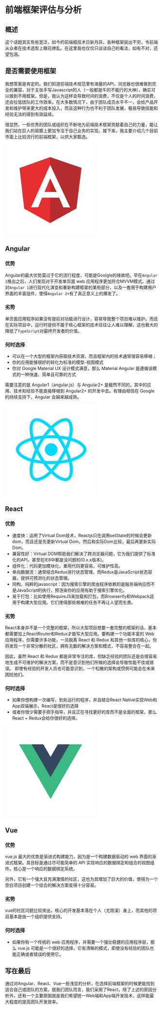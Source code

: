 # 前端框架评估与分析

## 概述

这个话题其实有些宽泛，如今的前端框技术日新月异，各种框架层出不穷，令前端从业者在技术选型上眼花缭乱。在这里我也仅仅只谈谈自己的看法，如有不对，还望包涵。

## 是否需要使用框架

我想答案是肯定的。我们知道前端技术规范里有海量的API，浏览器也很难做到完全的兼容，对于主张手写Javascript的人（一般都是牛的不能行的大神），确实可以做到不用框架。但是，我认为这样会导致时间的浪费，不仅是个人的时间浪费，还会拉低团队的工作效率。在大多数情况下，由于团队成员水平不一，会给产品开发和维护带来更大的成本投入，而且这种行为也不利于团队发展，极易导致技能和经验无法的得到有效延续。

很显然，一些优秀的团队或组织在不断地为前端技术框架贡献着自己的力量，能让我们站在巨人的肩膀上更加专注于自己业务的实现。接下来，我主要介绍几个目前市面上比较流行的前端框架，以供大家甄选。

![Angular](../image/angular.png)

## Angular

### 优势

Angular的最大优势莫过于它的流行程度，可能是Goolgle的缘故吧。早在`Angular 1`推出之后，人们发现对于开发单页面 web 应用程序更加符合MVVM模式。通过对`Angular 1`进行现代化演变和重新构建框架的某些部分，以及一套用于构建用户界面的丰富组件，使得`Angular 2+`有了真正意义上的爆发了。

### 劣势

单页面应用程序如果没有提前对功能进行设计，容易导致整个项目难以维护。而且在实际项目中，运行时提供不属于核心框架的技术往往让人难以理解，这也极大的降低了`TypeScript`对最终开发者的价值。

### 何时选择

* 可以在一个大型的框架内获取技术资源，而且框架内的技术通常很容易移植；
* 你的应用能够很好的转化为标准的模型-视图模式
* 你对 Google Material UX 设计模式满意，那么 Material Angular 是遵循该模式的一种快速、简单且可靠的方式

需要注意的是 Angular1（angular.js）与 Angular2+ 是截然不同的，其中的应用、技术和经验不能直接移植到 Angular2+ 的开发中去。有理由相信在 Google 的持续支持下，Angular 会越来越成熟。

![React](../image/react.png)

## React

### 优势

* 速度快：运用了Virtual Dom技术，Reactjs只在调用setState的时候会更新dom，而且还是先更新Virtual Dom，然后和实际Dom比较，最后再更新实际Dom。
* 兼容性好：Virtual DOM帮助我们解决了跨浏览器问题，它为我们提供了标准化的API，甚至在IE8中都是没问题的(0.x.x版本)。
* 组件化：代码更加模块化，重用代码更容易，可维护性高。
* 单向数据流：通常结合Redux进行状态管理，而Redux是JavaScript状态容器，提供可预测化的状态管理。
* 同构、纯粹的javascript：因为搜索引擎的爬虫程序依赖的是服务端响应而不是JavaScript的执行，预渲染你的应用有助于搜索引擎优化。
* 易于打包：比如使用RequireJS来加载和打包，而Browserify和Webpack适用于构建大型应用。它们使得那些艰难的任务不再让人望而生畏。

### 劣势

React本身并不是一个完整的框架，所以大型项目想要一套完整的框架的话，基本都需要加上ReactRouter和Redux才能写大型应用。要构建一个功能丰富的 Web 应用程序，你需要许多功能，一旦脱离 React 和 Redux 和其他一些库的核心，你将发现一个非常分散的社区，拥有无数的解决方案和模式，不容易整合在一起。

因此，虽然 React 和 Redux 都是非常专注的库，但缺乏经验的团队还是会很容易地生成不可维护的解决方案，而不是意识到他们所做的选择会导致性能不佳或错误。 即使有经验的开发人员也可能意识到，一个松散的架构或惯例可能会在未来困扰他们。

### 何时选择

* 如果你想构建一次编写，到处运行的程序，并且结合React Native实现Web和App双端展示，React是很好的选择
* 或者你很少需要手把手指导，并且正在寻找更好的库而不是全面的框架，那么React + Redux会给你很好的选择。

![Vue](../image/vue.png)

## Vue

### 优势

vue.js 最大的优势是渐进式构建能力，因为是一个构建数据驱动的 web 界面的渐进式框架。其目标是通过尽可能简单的 API 实现响应的数据绑定和组合的视图组件。核心是一个响应的数据绑定系统。

另外，它有一个强大且充满激情的社区，这也为其增加了巨大的价值，使得为一个空白项目创建一个综合的解决方案变得十分容易。

### 劣势

vue的社区问题比较突出，核心的开发基本落在个人（尤雨溪）身上，而其他的项目基本是由一个组织提供支持。

### 何时选择

* 如果你有一个传统的 web 应用程序，并需要一个强壮稳健的应用程序层，那么 vue.js 可能是一个很好的选择，它有清晰的模式，即使没有经验的团队也能正确或者错误的使用它。

## 写在最后

通过对Angular、React、Vue一些浅显的分析，在选择前端框架的时候更能找到适合自己或团队的方案。就我们团队而言，我们采用了React，除了上述的原因分析外，还有一个主要原因就是我们希望统一Web端和App端开发技术，这样能最大程度的提高团队开发效率。
